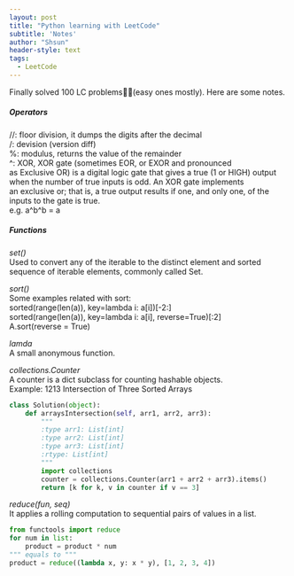 ```yaml
---
layout: post
title: "Python learning with LeetCode"
subtitle: 'Notes'
author: "Shsun"
header-style: text
tags:
  - LeetCode
---
```

Finally solved 100 LC problems:tada::tada:(easy ones mostly). Here are some notes.

##### Operators  
//: floor division, it dumps the digits after the decimal  
/: devision (version diff)  
%: modulus, returns the value of the remainder  
^: XOR, XOR gate (sometimes EOR, or EXOR and pronounced as Exclusive OR) is a digital logic gate that gives a true (1 or HIGH) output when the number of true inputs is odd. An XOR gate implements an exclusive or; that is, a true output results if one, and only one, of the inputs to the gate is true.  
e.g. a^b^b = a

##### Functions  
*set()*  
Used to convert any of the iterable to the distinct element and sorted sequence of iterable elements, commonly called Set.

*sort()*  
Some examples related with sort:  
sorted(range(len(a)), key=lambda i: a[i])[-2:]  
sorted(range(len(a)), key=lambda i: a[i], reverse=True)[:2]  
A.sort(reverse = True)

*lamda*  
A small anonymous function.

*collections.Counter*  
A counter is a dict subclass for counting hashable objects.  
Example: 1213 Intersection of Three Sorted Arrays
```python
class Solution(object):
    def arraysIntersection(self, arr1, arr2, arr3):
        """
        :type arr1: List[int]
        :type arr2: List[int]
        :type arr3: List[int]
        :rtype: List[int]
        """
        import collections
        counter = collections.Counter(arr1 + arr2 + arr3).items()
        return [k for k, v in counter if v == 3]
```

*reduce(fun, seq)*  
It applies a rolling computation to sequential pairs of values in a list.
```python
from functools import reduce
for num in list:
    product = product * num
""" equals to """
product = reduce((lambda x, y: x * y), [1, 2, 3, 4])
```
